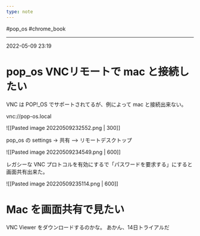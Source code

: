 ```yaml
---
type: note
---
```


#pop_os #chrome_book 

---
2022-05-09  23:19

# pop_os  VNCリモートで mac と接続したい

VNC は POP!_OS でサポートされてるが、例によって mac と接続出来ない。

vnc://pop-os.local

![[Pasted image 20220509232552.png | 300]]


pop_os の settings -> 共有 --> リモートデスクトップ

![[Pasted image 20220509234549.png | 600]]

レガシーな VNC プロトコルを有効にするで「パスワードを要求する」にすると画面共有出来た。

![[Pasted image 20220509235114.png | 600]]


# Mac を画面共有で見たい

VNC Viewer をダウンロードするのかな。
あかん、14日トライアルだ

